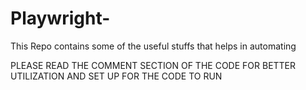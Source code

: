 # Playwright-
This Repo contains some of the useful stuffs that helps in automating 


PLEASE READ THE COMMENT SECTION OF THE CODE FOR BETTER UTILIZATION AND SET UP FOR THE CODE TO RUN
